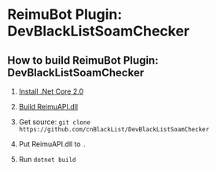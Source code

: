 # ReimuBot Plugin: DevBlackListSoamChecker

## How to build ReimuBot Plugin: DevBlackListSoamChecker

1. [Install .Net Core 2.0](https://www.microsoft.com/net/core)

2. [Build ReimuAPI.dll](https://github.com/cnBlackList/ReimuAPI/blob/master/README.md)

3. Get source: `git clone https://github.com/cnBlackList/DevBlackListSoamChecker`

4. Put ReimuAPI.dll to `.`

5. Run `dotnet build`
